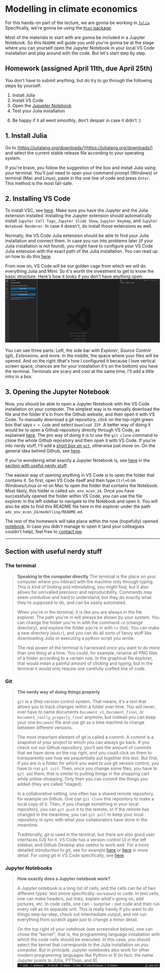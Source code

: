 # Modelling in climate economics

For this hands-on part of the lecture, we are gonna be working in [`Julia`](https://julialang.org). Specifically, we're gonna be using the [`Mimi` package](https://www.mimiframework.org/Mimi.jl/stable/).

Most of the materials to start with are gonna be included in a Jupyter Notebook. So this `README` will guide you until you're gonna be at the stage where you can yourself open the Jupyter Notebook in your local VS Code installation and play around with the code. But let's start step by step.

## Homework (assigned April 11th, due April 25th)

You don't have to submit anything, but do try to go through the following steps by yourself:

1. Install Julia
1. Install VS Code
3. Open the [Jupypter Notebook]()
4. Test your Julia installation
<!-- 3. Install Mimi
4. Download DICE2016
5. Run and explore DICE2016 -->
6. Be happy if it all went smoothly, don't despair in case it didn't :)

## 1. Install Julia

Go to [https://julialang.org/downloads/](https://julialang.org/downloads/) and select the current stable release file according to your operating system.

If you're brave, you follow the suggestion of the box and install Julia using your terminal. You'll just need to open your command prompt (Windows) or terminal (Mac and Linux), paste in the one line of code and press `Enter`. This method is the most fail-safe.

## 2. Installing VS Code

To install VSC, see [here](../README.md#integrated-development-environment-ide). Make sure you have the Jupyter and the Julia extension installed. Installing the Jupyter extension should automatically install `Jupyter Cell Tags`, `Jupyter Slide Show`, `Jupyter Keymap`, and `Jupyter Notebook Renderer`. In case it doesn't, do install those extensions as well.

Normally, the VS Code Julia extension should be able to find your Julia installation and connect them. In case you run into problems later (if your Julia installation is not found), you might have to configure your VS Code Julia extension with the exact path of the Julia installation. You can read up on how to do this [here](https://www.julia-vscode.org/docs/dev/gettingstarted/#Installation-and-Configuration).

From now on, VS Code will be our golden cage from which we will do everything Julia and Mimi. So it's worth the investment to get to know the basic structure. Here's how it looks if you don't have anything open:
![Screenshot of an empty VS Code window](./screenshots/VSC_empty.png)

You can see three parts: Left, the side bar with _Explorer_, _Source Control_ (git), _Extensions_, and more. In the middle, the space where your files will be opened. And on the right (that's how I configured it because I love vertical screen space; chances are for your installation it's on the bottom) you have the terminal. Terminals are scary and cool at the same time, I'll add a little intro in a box.

## 3. Opening the Jupyter Notebook

Now, you should be able to open a Jupyter Notebook with the VS Code installation on your computer. The simplest way is to manually download the file and the folder it's in from the Github website, and then open it with VS Code. 
To manually download a git repository, click on the top-right green box that says `< > Code` and select `Download ZIP`.
A better way of doing it would be to open a Github repository directly through VS Code, as explained [here](https://code.visualstudio.com/docs/sourcecontrol/intro-to-git#_open-a-git-repository).
The pro way of doing it is to use the `git clone` command to clone the whole Github repository and then open it with VS Code. If you're into nerdy stuff, I'll add a [short box on `git`](#git), otherwise just move on. 
On the general idea behind Github, see [here](../README.md#how-to-use-this-repository). 

If you're wondering what exactly a Jupyter Notebook is, see [here](#jupyter-notebooks) in the [section with useful nerdy stuff](#section-with-useful-nerdy-stuff).

The easiest way of opening anything in VS Code is to open the folder that contains it. So first, open VS Code itself and then type `Ctrl+O` on Windows/Linux or `⌘O` on Mac to open the folder that contains the Notebook. Most likely, this folder is called `adv_env_econ_24`. Once you have successfully opened the folder within VS Code, you can use the file explorer in the left sidebar to navigate to the Notebook and open it. You will also be able to find this README file here in the explorer under the path `adv_env_econ_24/modelling/README.md`.

The rest of the homework will take place within the now (hopefully) opened [notebook](./Intro_Notebook.ipynb). In case you didn't manage to open it (and your colleagues couldn't help), feel free to [contact me](mailto:felix.schaumann@uni-hamburg.de).

___

## Section with useful nerdy stuff

### The terminal

> **Speaking to the computer directly**
> The terminal is the place on your computer where you interact with the machine only through typing. This is kind of limiting and intimidating, you might find, but it also allows for unrivalled precision and reproducibility.
> Commands may seem unintuitive and hard to understand, but they do exactly what they're supposed to do, and can be easily automated.
>
> When you're in the terminal, it is like you are always in the file explorer. The path you're in will always be shown by your system. You can change the folder you're in with the command `cd` (change directory), and explore the folder you're in with `ls` (list). You can make a new directory (`mkdir`), and you can do all sorts of fancy stuff like downloading Julia or executing a python script you wrote.
>
> The real power of the terminal is harnessed once you want to do more than one thing at a time. You could, for example, rename all PNG files of a folder according to a certain rule. In the graphical file explorer, that would mean a painful amount of clicking and typing, but in the terminal it would only require one carefully crafted line of code.

### Git

> **The nerdy way of doing things properly**
> 
> `git` is a (the) version control system. That means, it's a tool that allows you to track changes within a folder over time. You will never, ever have to name documents `Document_v1`, `Document_final`, or `Document_really_properly_final` anymore, but instead you can keep your one `Document` file and use git as a time machine to change between different versions.
>
> The most important element of git is called a commit. A commit is a snapshot of your project to which you can always go back. If you check out our Github repository, you'll see the amount of commits that we have done on the rop right, and you could click on them to transparently see how we sequentially put together this text.
> But first, if you are in a folder for which you want to use git version control, you have to run `git init`. Then, once you change some files, you have to `git add` them, that is similar to putting things in the shopping cart while online-shopping. Only then you can commit the things you added (they are called "staged).
>
> In a collaborative setting, one often has a shared remote repository, for example on Github. One can `git clone` this repository to make a local copy of it. Then, if you change something in your local repository, you can `git push` it to the remote, or if the remote has changed in the meantime, you can `git pull` to keep your local repository in sync with what your collaborators have done in the meantime.
>
> Traditionally, git is used in the terminal, but there are also good user interfaces (UI) for it. VS Code has a version control UI in the left sidebar, and Github Desktop also seems to work well. For a more detailed introduction to git, see for example [here](https://www.w3schools.com/git/default.asp) or [here](https://git-scm.com/docs/gittutorial) in more detail. 
> For using git in VS Code specifically, see [here](https://code.visualstudio.com/docs/sourcecontrol/intro-to-git).

### Jupyter Notebooks

>**How exactly does a Jupyter notebook work?**
>
>A Jupyter notebook is a long list of cells, and the cells can be of two different types: text (more specifically: `markdown`) or code. In text cells, one can make headers, put links, explain what's going on, add pictures, etc. In code cells, one can - surprise - put code and then run every cell as its separate unit. This is really handy if you want to do things step-by-step, check out intermediate output, and not run everything from scratch again just to change a minor detail.
>
>On the top right of your notebook (see screenshot below), one can chose the "kernel"; that is, the programming language installation with which the code cells should be executed. In this case, you should select the kernel that corresponds to the Julia installation on you computer. But in principle, Jupyter notebooks also work for other modern programming languages like Python or R (in fact, the name Jupyter points to JUlia, PYThon, and R).
> ![A screenshot of the top bar of a notebook when opened in VS Code to highlight the selected kernel](./screenshots/vsc_notebook_top_bar.png)